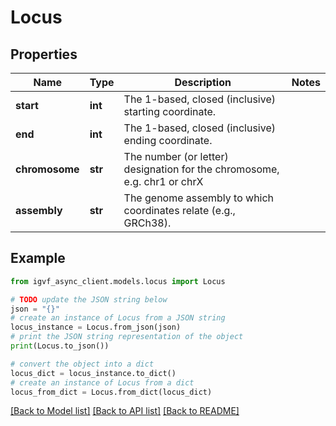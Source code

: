 # Locus


## Properties

Name | Type | Description | Notes
------------ | ------------- | ------------- | -------------
**start** | **int** | The 1-based, closed (inclusive) starting coordinate. | 
**end** | **int** | The 1-based, closed (inclusive) ending coordinate. | 
**chromosome** | **str** | The number (or letter) designation for the chromosome, e.g. chr1 or chrX | 
**assembly** | **str** | The genome assembly to which coordinates relate (e.g., GRCh38). | 

## Example

```python
from igvf_async_client.models.locus import Locus

# TODO update the JSON string below
json = "{}"
# create an instance of Locus from a JSON string
locus_instance = Locus.from_json(json)
# print the JSON string representation of the object
print(Locus.to_json())

# convert the object into a dict
locus_dict = locus_instance.to_dict()
# create an instance of Locus from a dict
locus_from_dict = Locus.from_dict(locus_dict)
```
[[Back to Model list]](../README.md#documentation-for-models) [[Back to API list]](../README.md#documentation-for-api-endpoints) [[Back to README]](../README.md)


